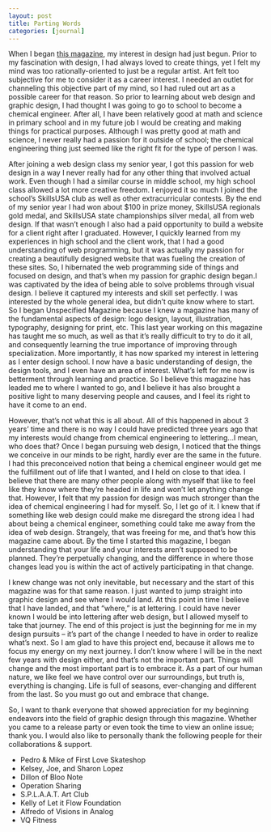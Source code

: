 ```yaml
---
layout: post
title: Parting Words
categories: [journal]
---
```


When I began [this magazine](https://danegonzalez.com/unspecified-mag/), my interest in design had just begun. Prior to my fascination with design, I had always loved to create things, yet I felt my mind was too rationally-oriented to just be a regular artist. Art felt too subjective for me to consider it as a career interest. I needed an outlet for channeling this objective part of my mind, so I had ruled out art as a possible career for that reason. So prior to learning about web design and graphic design, I had thought I was going to go to school to become a chemical engineer. After all, I have been relatively good at math and science in primary school and in my future job I would be creating and making things for practical purposes. Although I was pretty good at math and science, I never really had a passion for it outside of school; the chemical engineering thing just seemed like the right fit for the type of person I was.

After joining a web design class my senior year, I got this passion for web design in a way I never really had for any other thing that involved actual work. Even though I had a similar course in middle school, my high school class allowed a lot more creative freedom. I enjoyed it so much I joined the school’s SkillsUSA club as well as other extracurricular contests. By the end of my senior year I had won about $100 in prize money, SkillsUSA regionals gold medal, and SkillsUSA state championships silver medal, all from web design. If that wasn’t enough I also had a paid opportunity to build a website for a client right after I graduated. However, I quickly learned from my experiences in high school and the client work, that I had a good understanding of web programming, but it was actually my passion for creating a beautifully designed website that was fueling the creation of these sites. So, I hibernated the web programming side of things and focused on design, and that’s when my passion for graphic design began.I was captivated by the idea of being able to solve problems through visual design. I believe it captured my interests and skill set perfectly. I was interested by the whole general idea, but didn’t quite know where to start. So I began Unspecified Magazine because I knew a magazine has many of the fundamental aspects of design: logo design, layout, illustration, typography, designing for print, etc. This last year working on this magazine has taught me so much, as well as that it’s really difficult to try to do it all, and consequently learning the true importance of improving through specialization. More importantly, it has now sparked my interest in lettering as I enter design school. I now have a basic understanding of design, the design tools, and I even have an area of interest. What’s left for me now is betterment through learning and practice. So I believe this magazine has leaded me to where I wanted to go, and I believe it has also brought a positive light to many deserving people and causes, and I feel its right to have it come to an end.

However, that’s not what this is all about. All of this happened in about 3 years’ time and there is no way I could have predicted three years ago that my interests would change from chemical engineering to lettering...I mean, who does that? Once I began pursuing web design, I noticed that the things we conceive in our minds to be right, hardly ever are the same in the future. I had this preconceived notion that being a chemical engineer would get me the fulfillment out of life that I wanted, and I held on close to that idea. I believe that there are many other people along with myself that like to feel like they know where they’re headed in life and won’t let anything change that. However, I felt that my passion for design was much stronger than the idea of chemical engineering I had for myself. So, I let go of it. I knew that if something like web design could make me disregard the strong idea I had about being a chemical engineer, something could take me away from the idea of web design. Strangely, that was freeing for me, and that’s how this magazine came about. By the time I started this magazine, I began understanding that your life and your interests aren’t supposed to be planned. They’re perpetually changing, and the difference in where those changes lead you is within the act of actively participating in that change.

I knew change was not only inevitable, but necessary and the start of this magazine was for that same reason. I just wanted to jump straight into graphic design and see where I would land. At this point in time I believe that I have landed, and that “where,” is at lettering. I could have never known I would be into lettering after web design, but I allowed myself to take that journey. The end of this project is just the beginning for me in my design pursuits – it’s part of the change I needed to have in order to realize what’s next. So I am glad to have this project end, because it allows me to focus my energy on my next journey. I don’t know where I will be in the next few years with design either, and that’s not the important part. Things will change and the most important part is to embrace it. As a part of our human nature, we like feel we have control over our surroundings, but truth is, everything is changing. Life is full of seasons, ever-changing and different from the last. So you must go out and embrace that change.

So, I want to thank everyone that showed appreciation for my beginning endeavors into the field of graphic design through this magazine. Whether you came to a release party or even took the time to view an online issue; thank you. I would also like to personally thank the following people for their collaborations & support.

- Pedro & Mike of First Love Skateshop
- Kelsey, Joe, and Sharon Lopez
- Dillon of Bloo Note
- Operation Sharing
- S.P.L.A.A.T. Art Club
- Kelly of Let it Flow Foundation
- Alfredo of Visions in Analog
- VQ Fitness 
